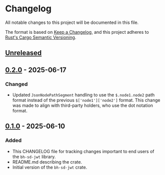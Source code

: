 # Changelog

All notable changes to this project will be documented in this file.

The format is based on [Keep a Changelog](https://keepachangelog.com/en/1.1.0/),
and this project adheres to [Rust's Cargo Semantic
Versioning](https://doc.rust-lang.org/cargo/reference/semver.html).

## [Unreleased]

## [0.2.0] - 2025-06-17

### Changed

- Updated `JsonNodePathSegment` handling to use the `$.node1.node2`
  path format instead of the previous `$['node1']['node2']` format.
  This change was made to align with third-party holders,
  who use the dot notation format.

## [0.1.0] - 2025-06-10

### Added

- This CHANGELOG file for tracking changes important to end users of the
  `bh-sd-jwt` library.
- README.md describing the crate.
- Initial version of the `bh-sd-jwt` crate.


[Unreleased]: <https://github.com/blockhousetech/eudi-rust-core/compare/bh-sd-jwt/v0.1.0...HEAD>
[0.2.0]: <https://github.com/blockhousetech/eudi-rust-core/releases/tag/bh-sd-jwt/v0.2.0>
[0.1.0]: <https://github.com/blockhousetech/eudi-rust-core/releases/tag/bh-sd-jwt/v0.1.0>
